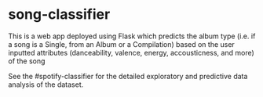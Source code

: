 # song-classifier
This is a web app deployed using Flask which predicts the album type (i.e. if a song is a Single, from an Album or a Compilation) based on the user inputted attributes (danceability, valence, energy, accousticness, and more) of the song


See the #spotify-classifier for the detailed exploratory and predictive data analysis of the dataset. 
